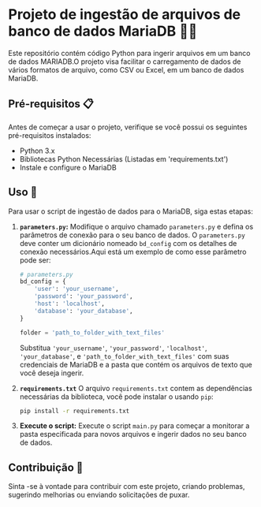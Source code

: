 # Projeto de ingestão de arquivos de banco de dados MariaDB 🐍📁

Este repositório contém código Python para ingerir arquivos em um banco de dados MARIADB.O projeto visa facilitar o carregamento de dados de vários formatos de arquivo, como CSV ou Excel, em um banco de dados MariaDB.

## Pré-requisitos 📋

Antes de começar a usar o projeto, verifique se você possui os seguintes pré-requisitos instalados:

- Python 3.x
- Bibliotecas Python Necessárias (Listadas em 'requirements.txt')
- Instale e configure o MariaDB

## Uso 🚀

Para usar o script de ingestão de dados para o MariaDB, siga estas etapas:

1. **`parameters.py`:** Modifique o arquivo chamado `parameters.py` e defina os parâmetros de conexão para o seu banco de dados. O `parameters.py` deve conter um dicionário nomeado `bd_config` com os detalhes de conexão necessários.Aqui está um exemplo de como esse parâmetro pode ser:

    ```python
    # parameters.py
    bd_config = {
        'user': 'your_username',
        'password': 'your_password',
        'host': 'localhost',
        'database': 'your_database',
    }

    folder = 'path_to_folder_with_text_files'
    ```

    Substitua `'your_username'`, `'your_password'`, `'localhost'`, `'your_database'`, e `'path_to_folder_with_text_files'` com suas credenciais de MariaDB e a pasta que contém os arquivos de texto que você deseja ingerir.

2. **`requirements.txt`** O arquivo `requirements.txt` contem as dependências necessárias da biblioteca, você pode instalar o usando `pip`:

    ```bash
    pip install -r requirements.txt
    ```

3. **Execute o script:** Execute o script `main.py` para começar a monitorar a pasta especificada para novos arquivos e ingerir dados no seu banco de dados.

## Contribuição 🤝

Sinta -se à vontade para contribuir com este projeto, criando problemas, sugerindo melhorias ou enviando solicitações de puxar.
